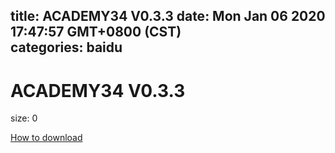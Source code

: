 
title: ACADEMY34 V0.3.3
date: Mon Jan 06 2020 17:47:57 GMT+0800 (CST)    
categories: baidu
---

# ACADEMY34 V0.3.3
size: 0
 
 

[How to download](https://bpcam.bemobtrk.com/go/2ceec3aa-1ca2-46d6-b9ff-aaa5c184517c?jno=5373)